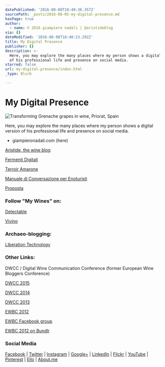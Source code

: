 ```yaml
---
datePublished: '2016-08-08T18:40:36.357Z'
sourcePath: _posts/2016-08-05-my-digital-presence.md
hasPage: true
author:
  - name: © 2016 giampiero nadali | @aristideblog
via: {}
dateModified: '2016-08-08T18:40:23.292Z'
title: My Digital Presence
publisher: {}
description: >-
  Here, you may explore the many places where my person shows a digital version
  of his professional life and presence on social media.
starred: false
url: my-digital-presence/index.html
_type: Blurb

---
```

# My Digital Presence
![Transforming Grenache grapes in wine, Priorat, Spain](https://the-grid-user-content.s3-us-west-2.amazonaws.com/2a1e9f5a-99b1-4738-9cd4-41f55b364137.jpg)

Here, you may explore the many places where my person shows a digital version of his professional life and presence on social media.

* giampieronadali.com (here)

[Aristide, the wine blog][0]

[Fermenti Digitali][1]

[Terroir Amarone][2]

[Manuale di Conversazione per Enoturisti][3]

[Proposta][4]

### Follow "My Wines" on:

[Delectable][5]

[Vivino][6]

### Archaeo-blogging:

[Liberation Technology][7]

### Other Links:

DWCC / Digital Wine Communication Conference (former European Wine Bloggers Conference)

[DWCC 2015][8]

[DWCC 2014][9]

[DWCC 2013][10]

[EWBC 2012][11]

[EWBC Facebook group][12]

[EWBC 2012 on Bundlr][13]

### Social Media

[Facebook][14] | [Twitter][15] | [Instagram][16] | [Google+][17] | [LinkedIn][18] | [Flickr][19] | [YouTube][20] | [Pinterest][21] | [Ello][22] | [About.me][23]

[0]: http://www.aristide.biz/
[1]: http://www.fermentidigitali.com/
[2]: http://www.terroiramarone.net/
[3]: http://www.fermentidigitali.com/eno-turisti
[4]: http://www.propostanet.com/
[5]: https://delectable.com/@giampieronadali
[6]: http://www.vivino.com/users/giampieronadali
[7]: http://nadali.blogs.com/
[8]: http://2015.dwcc.co/
[9]: http://2014.dwcc.co/
[10]: http://dwcc.co/
[11]: http://ewbc12.vrazon.com/
[12]: http://www.facebook.com/groups/118872121585073/
[13]: http://bundlr.com/b/ewbc-2012-izmir-turkey
[14]: http://www.facebook.com/571611308
[15]: https://twitter.com/aristideblog
[16]: http://instagram.com/aristideblog
[17]: https://plus.google.com/101239581078601153854
[18]: http://www.linkedin.com/in/giampieronadali
[19]: http://www.flickr.com/people/giampiero/
[20]: http://www.youtube.com/channel/UCRfkGYxE5WjjOHrwap0gZzQ
[21]: http://pinterest.com/gnadali
[22]: https://ello.co/giampieronadali
[23]: http://about.me/giampieronadali